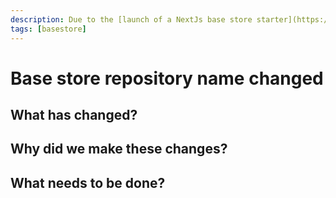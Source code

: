 ```yaml
---
description: Due to the [launch of a NextJs base store starter](https://faststore.dev/releases/2022/04/29/faststore), the repository of the existing base store - which used Gatsby - is now changed.
tags: [basestore]
---
```


# Base store repository name changed



## What has changed?



## Why did we make these changes?



## What needs to be done?

